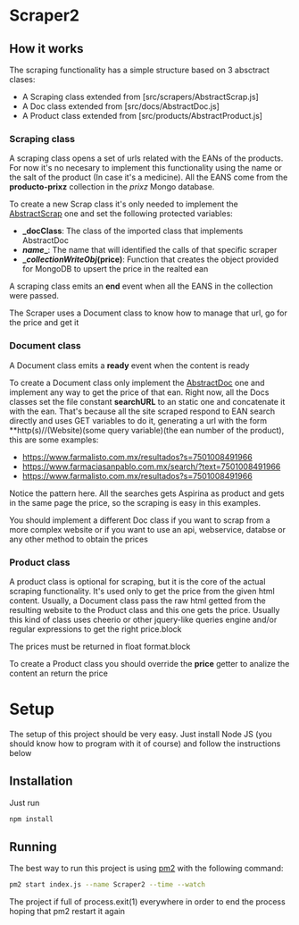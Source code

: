 # Scraper2

## How it works

The scraping functionality has a simple structure based on 3 absctract clases:

- A Scraping class extended from [src/scrapers/AbstractScrap.js]
- A Doc class extended from [src/docs/AbstractDoc.js]
- A Product class extended from [src/products/AbstractProduct.js]

### Scraping class

A scraping class opens a set of urls related with the EANs of the products. For now it's no necesary to implement this functionality using the name or the salt of the product (In case it's a medicine). All the EANS come from the **producto-prixz** collection in the *prixz* Mongo database.

To create a new Scrap class it's only needed to implement the [AbstractScrap](src/scrapers/AbstractScrap.js) one and set the following protected variables:

- **_docClass**: The class of the imported class that implements AbstractDoc
- **_name__**: The name that will identified the calls of that specific scraper
- **__collectionWriteObj_(price)**: Function that creates the object provided for MongoDB to upsert the price in the realted ean

A scraping class emits an **end** event when all the EANS in the collection were passed.

The Scraper uses a Document class to know how to manage that url, go for the price and get it


### Document class

A Document class emits a **ready** event when the content is ready

To create a Document class only implement the [AbstractDoc](src/docs/AbstractDoc.js) one and implement any way to get the price of that ean. Right now, all the Docs classes set the file constant __searchURL__  to an static one and concatenate it with the ean. That's because all the site scraped respond to EAN search directly and uses GET variables to do it, generating a url with the form **http(s)//(Website)(some query variable)(the ean number of the product), this are some examples:

- https://www.farmalisto.com.mx/resultados?s=7501008491966
- https://www.farmaciasanpablo.com.mx/search/?text=7501008491966
- https://www.farmalisto.com.mx/resultados?s=7501008491966

Notice the pattern here. All the searches gets Aspirina as product and gets in the same page the price, so the scraping is easy in this examples.

You should implement a different Doc class if you want to scrap from a more complex website or if you want to use an api, webservice, databse or any other method to obtain the prices

### Product class

A product class is optional for scraping, but it is the core of the actual scraping functionality. It's used only to get the price from the given html content. Usually, a Document class pass the raw html getted from the resulting website to the Product class and this one gets the price. Usually this kind of class uses cheerio or other jquery-like queries engine and/or regular expressions to get the right price.block

The prices must be returned in float format.block

To create a Product class you should override the **price** getter to analize the content an return the price

# Setup

The setup of this project should be very easy. Just install Node JS (you should know how to program with it of course) and follow the instructions below

## Installation

Just run
```bash
npm install
```

## Running

The best way to run this project is using [pm2](https://pm2.io/) with the following command:

```bash
pm2 start index.js --name Scraper2 --time --watch
```

The project if full of process.exit(1) everywhere in order to end the process hoping that pm2 restart it again


